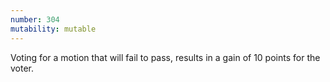 ```yaml
---
number: 304
mutability: mutable
---
```


Voting for a motion that will fail to pass, results in a gain of 10 points for the voter. 
